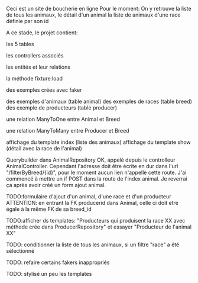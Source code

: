 Ceci est un site de boucherie en ligne
Pour le moment:
On y retrouve la liste de tous les animaux, 
le détail d'un animal
la liste de animaux d'une race définie par son id


A ce stade, le projet contient:

les 5 tables

les controllers associés

les entités et leur relations

la méthode fixture:load

des exemples crées avec faker

des exemples d'animaux (table animal)
des exemples de races (table breed)
des exemple de producteurs (table producer)

une relation ManyToOne entre Animal et Breed

une relation ManyToMany entre Producer et Breed

affichage du template index (liste des animaux)
affichage du template show (détail avec la race de l'animal)

Querybuilder dans AnimalRepository OK, appelé depuis le controlleur AnimalController. Cependant l'adresse doit être écrite en dur dans l'url "/filterByBreed/{id}", pour le moment aucun lien n'appelle cette route. J'ai commencé à mettre un if POST dans la route de l'index animal. Je reverrai ça après avoir créé un form ajout animal.


TODO:formulaire d'ajout d'un animal, d'une race et d'un producteur
        ATTENTION:  en entrant la FK producerid dans Animal, celle ci doit etre égale à la même FK de sa breed_id

TODO:afficher ds templates: "Producteurs qui produisent la race XX avec méthode crée dans ProducerRepository" et essayer "Producteur de l'animal XX"

TODO: conditionner la liste de tous les animaux, si un filtre "race" a été sélectionné

TODO: refaire certains fakers inappropriés

TODO: stylisé un peu les templates


